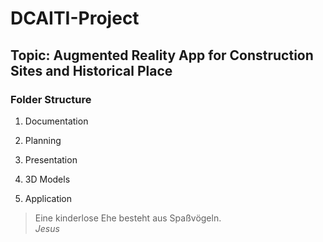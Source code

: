 # DCAITI-Project
## Topic: Augmented Reality App for Construction Sites and Historical Place

### Folder Structure
1. Documentation

2. Planning

3. Presentation

4. 3D Models

5. Application

> Eine kinderlose Ehe besteht aus Spaßvögeln.  
>*Jesus*
